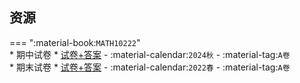 ## 资源  
=== ":material-book:`MATH10222`"  
    * 期中试卷
        * [试卷+答案](https://api.mir6.com/api/lanzou?url=https://cqu-openlib.lanzout.com/i0jAs2fgd7rg&down=true) - :material-calendar:`2024秋` - :material-tag:`A卷`  
    * 期末试卷
        * [试卷+答案](https://api.mir6.com/api/lanzou?url=https://cqu-openlib.lanzout.com/iIFXH2fgd8je&down=true) - :material-calendar:`2022春` - :material-tag:`A卷`  